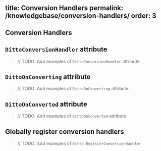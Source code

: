 title: Conversion Handlers
permalink: /knowledgebase/conversion-handlers/
order: 3
---

## Conversion Handlers


## `DittoConversionHandler` attribute

> // TODO: Add examples of `DittoConversionHandler` attribute


## `DittoOnConverting` attribute

> // TODO: Add examples of `DittoOnConverting` attribute


## `DittoOnConverted` attribute

> // TODO: Add examples of `DittoOnConverted` attribute


## Globally register conversion handlers

> // TODO: Add examples of `Ditto.RegisterConversionHandler`

